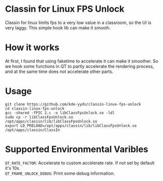 # Classin for Linux FPS Unlock
Classin for linux limits fps to a very low value in a classroom, so the UI is very laggy. This simple hook lib can make it smooth.
# How it works
At first, I found that using faketime to accelerate it can make it smoother.
So we hook some functions in QT to partly accelerate the rendering process, and at the same time does not accelerate other parts.
# Usage
```
git clone https://github.com/kde-yyds/classin-linux-fps-unlock
cd classin-linux-fps-unlock
gcc -shared -fPIC 2.c -o libClassFpsUnlock.so -ldl
sudo cp -r libClassFpsUnlock.so /opt/apps/classin/lib/libClassFpsUnlock.so
export LD_PRELOAD=/opt/apps/classin/lib/libClassFpsUnlock.so
/opt/apps/classin/ClassIn
```
# Supported Environmental Varibles
`QT_RATE_FACTOR`: Accelerate to custom accelerate rate. If not set by default it's 10x.  
`QT_FRAME_UNLOCK_DEBUG`: Print some debug information.
